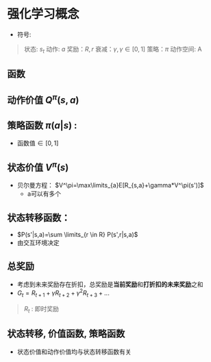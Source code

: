 # 强化学习概念

-  符号:

> 状态: $s_t$
> 动作: $a$
> 奖励：$R,r$
> 衰减：$\gamma, \gamma \in [0,1]$
> 策略：$\pi$
> 动作空间: A

## 函数

## 动作价值 $Q^\pi(s,a)$

## 策略函数 $\pi(a|s)$ :

- 函数值$\in[0,1]$

## 状态价值 $V^\pi(s)$

- 贝尔曼方程： $V^\pi=\max\limits_{a}E[R_{s,a}+\gamma*V^\pi(s')]$
  - a可以有多个

## 状态转移函数： 

- $P(s'|s,a)=\sum \limits_{r \in R} P(s',r|s,a)$
- 由交互环境决定

## 总奖励

- 考虑到未来奖励存在折扣，总奖励是**当前奖励**和**打折扣的未来奖励**之和
- $G_t=R_{t+1}+\gamma R_{t+2}+\gamma^2R_{t+3}+...$

> $R_{t}$  : 即时奖励
  
## 状态转移, 价值函数, 策略函数

- 状态价值和动作价值均与状态转移函数有关

